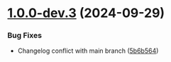 # [1.0.0-dev.3](https://github.com/Runkang10/website/compare/v1.0.0-dev.2...v1.0.0-dev.3) (2024-09-29)


### Bug Fixes

* Changelog conflict with main branch ([5b6b564](https://github.com/Runkang10/website/commit/5b6b564f68ca886398661e72b012afdceae36829))
